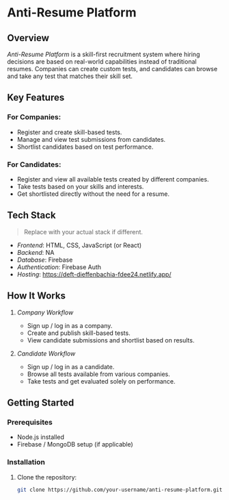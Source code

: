 # Anti-Resume Platform

## Overview

_Anti-Resume Platform_ is a skill-first recruitment system where hiring decisions are based on real-world capabilities instead of traditional resumes. Companies can create custom tests, and candidates can browse and take any test that matches their skill set.

## Key Features

### For Companies:

- Register and create skill-based tests.
- Manage and view test submissions from candidates.
- Shortlist candidates based on test performance.

### For Candidates:

- Register and view all available tests created by different companies.
- Take tests based on your skills and interests.
- Get shortlisted directly without the need for a resume.

## Tech Stack

> Replace with your actual stack if different.

- _Frontend_: HTML, CSS, JavaScript (or React)
- _Backend_: NA
- _Database_: Firebase 
- _Authentication_: Firebase Auth
- _Hosting_: https://deft-dieffenbachia-fdee24.netlify.app/

## How It Works

1. _Company Workflow_

   - Sign up / log in as a company.
   - Create and publish skill-based tests.
   - View candidate submissions and shortlist based on results.

2. _Candidate Workflow_
   - Sign up / log in as a candidate.
   - Browse all tests available from various companies.
   - Take tests and get evaluated solely on performance.

## Getting Started

### Prerequisites

- Node.js installed
- Firebase / MongoDB setup (if applicable)

### Installation

1. Clone the repository:
   ```bash
   git clone https://github.com/your-username/anti-resume-platform.git
   ```
